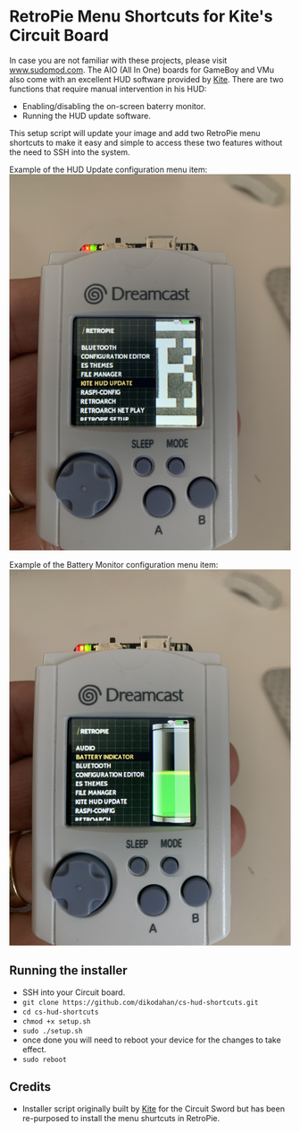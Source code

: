 # RetroPie Menu Shortcuts for Kite's Circuit Board

In case you are not familiar with these projects, please visit www.sudomod.com. The AIO (All In One) boards for GameBoy and VMu also come with an excellent HUD software provided by [Kite](https://github.com/kiteretro). There are two functions that require manual intervention in his HUD:
* Enabling/disabling the on-screen baterry monitor.
* Running the HUD update software.

This setup script will update your image and add two RetroPie menu shortcuts to make it easy and simple to access these two features without the need to SSH into the system.

Example of the HUD Update configuration menu item:
![Update Menu](https://github.com/dikodahan/Kite-Circuit-Boards-RPi-Menu-Shurtcuts/blob/master/images/Update-Demo.jpeg "Update Menu on a Circuit-Gem")

Example of the Battery Monitor configuration menu item:
![Battery Menu](https://github.com/dikodahan/Kite-Circuit-Boards-RPi-Menu-Shurtcuts/blob/master/images/Battery-Demo.jpeg "Battery Menu on a Circuit-Gem")

## Running the installer

* SSH into your Circuit board.
* `git clone https://github.com/dikodahan/cs-hud-shortcuts.git`
* `cd cs-hud-shortcuts`
* `chmod +x setup.sh`
* `sudo ./setup.sh`
* once done you will need to reboot your device for the changes to take effect.
* `sudo reboot`

## Credits

- Installer script originally built by [Kite](https://github.com/kiteretro) for the Circuit Sword but has been re-purposed to install the menu shurtcuts in RetroPie.
